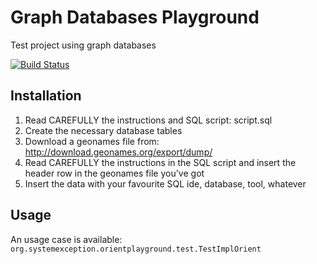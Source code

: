 # Graph Databases Playground
Test project using graph databases

[![Build Status](https://travis-ci.org/lcappuccio/GraphDbPlayground.svg?branch=master)](https://travis-ci.org/lcappuccio/GraphDbPlayground)

## Installation
1. Read CAREFULLY the instructions and SQL script: script.sql
2. Create the necessary database tables
3. Download a geonames file from: http://download.geonames.org/export/dump/
4. Read CAREFULLY the instructions in the SQL script and insert the header row in the geonames file you've got
5. Insert the data with your favourite SQL ide, database, tool, whatever

## Usage
An usage case is available: ```org.systemexception.orientplayground.test.TestImplOrient```